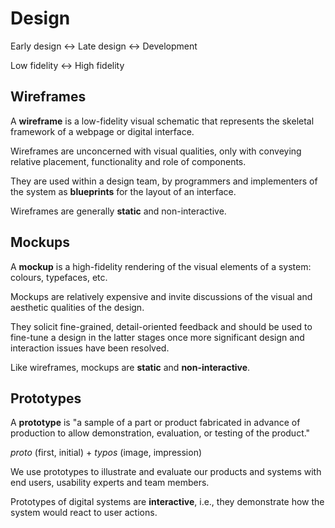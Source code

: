 # Design

Early design <-> Late design <-> Development

Low fidelity <-> High fidelity

## Wireframes

A **wireframe** is a low-fidelity visual schematic that represents the skeletal framework of a webpage or digital interface.

Wireframes are unconcerned with visual qualities, only with conveying relative placement, functionality and role of components.

They are used within a design team, by programmers and implementers of the system as **blueprints** for the layout of an interface.

Wireframes are generally **static** and non-interactive.

## Mockups

A **mockup** is a high-fidelity rendering of the visual elements of a system: colours, typefaces, etc.

Mockups are relatively expensive and invite discussions of the visual and aesthetic qualities of the design.

They solicit fine-grained, detail-oriented feedback and should be used to fine-tune a design in the latter stages once more significant design and interaction issues have been resolved.

Like wireframes, mockups are **static** and **non-interactive**.

## Prototypes

A **prototype** is "a sample of a part or product fabricated in advance of production to allow demonstration, evaluation, or testing of the product."

_proto_ (first, initial) + _typos_ (image, impression)

We use prototypes to illustrate and evaluate our products and systems with end users, usability experts and team members.

Prototypes of digital systems are **interactive**, i.e., they demonstrate how the system would react to user actions.
